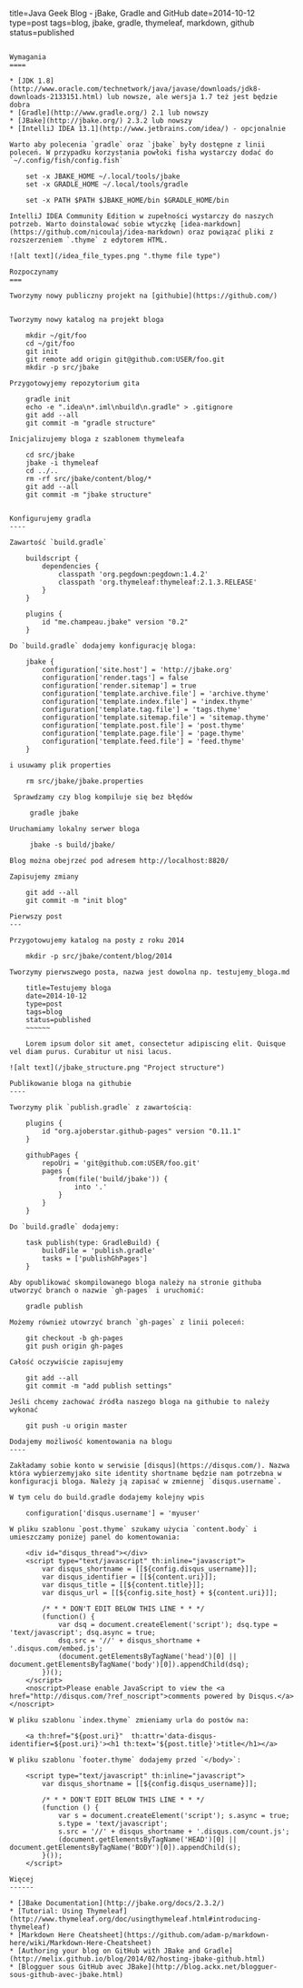 title=Java Geek Blog - jBake, Gradle and GitHub
date=2014-10-12
type=post
tags=blog, jbake, gradle, thymeleaf, markdown, github
status=published
~~~~~~

Wymagania
====

* [JDK 1.8](http://www.oracle.com/technetwork/java/javase/downloads/jdk8-downloads-2133151.html) lub nowsze, ale wersja 1.7 też jest będzie dobra
* [Gradle](http://www.gradle.org/) 2.1 lub nowszy
* [JBake](http://jbake.org/) 2.3.2 lub nowszy
* [IntelliJ IDEA 13.1](http://www.jetbrains.com/idea/) - opcjonalnie

Warto aby polecenia `gradle` oraz `jbake` były dostępne z linii poleceń. W przypadku korzystania powłoki fisha wystarczy dodać do `~/.config/fish/config.fish`

    set -x JBAKE_HOME ~/.local/tools/jbake
    set -x GRADLE_HOME ~/.local/tools/gradle
    
    set -x PATH $PATH $JBAKE_HOME/bin $GRADLE_HOME/bin
    
IntelliJ IDEA Community Edition w zupełności wystarczy do naszych potrzeb. Warto doinstalować sobie wtyczkę [idea-markdown](https://github.com/nicoulaj/idea-markdown) oraz powiązać pliki z rozszerzeniem `.thyme` z edytorem HTML.

![alt text](/idea_file_types.png ".thyme file type")   

Rozpoczynamy
===

Tworzymy nowy publiczny projekt na [githubie](https://github.com/)


Tworzymy nowy katalog na projekt bloga

    mkdir ~/git/foo
    cd ~/git/foo
    git init
    git remote add origin git@github.com:USER/foo.git    
    mkdir -p src/jbake

Przygotowyjemy repozytorium gita    
    
    gradle init    
    echo -e ".idea\n*.iml\nbuild\n.gradle" > .gitignore
    git add --all
    git commit -m "gradle structure"

Inicjalizujemy bloga z szablonem thymeleafa

    cd src/jbake
    jbake -i thymeleaf
    cd ../..
    rm -rf src/jbake/content/blog/*    
    git add --all
    git commit -m "jbake structure"

    
Konfigurujemy gradla
----
        
Zawartość `build.gradle`
    
    buildscript {
        dependencies {
            classpath 'org.pegdown:pegdown:1.4.2'
            classpath 'org.thymeleaf:thymeleaf:2.1.3.RELEASE'
        }
    }
    
    plugins {
        id "me.champeau.jbake" version "0.2"
    }

Do `build.gradle` dodajemy konfigurację bloga:

    jbake {
        configuration['site.host'] = 'http://jbake.org'
        configuration['render.tags'] = false
        configuration['render.sitemap'] = true
        configuration['template.archive.file'] = 'archive.thyme'
        configuration['template.index.file'] = 'index.thyme'
        configuration['template.tag.file'] = 'tags.thyme'
        configuration['template.sitemap.file'] = 'sitemap.thyme'
        configuration['template.post.file'] = 'post.thyme'
        configuration['template.page.file'] = 'page.thyme'
        configuration['template.feed.file'] = 'feed.thyme'
    }

i usuwamy plik properties

    rm src/jbake/jbake.properties        

 Sprawdzamy czy blog kompiluje się bez błędów
 
     gradle jbake
     
Uruchamiamy lokalny serwer bloga
     
     jbake -s build/jbake/
     
Blog można obejrzeć pod adresem http://localhost:8820/     
     
Zapisujemy zmiany

    git add --all
    git commit -m "init blog"

Pierwszy post
---

Przygotowujemy katalog na posty z roku 2014

    mkdir -p src/jbake/content/blog/2014
    
Tworzymy pierwszwego posta, nazwa jest dowolna np. testujemy_bloga.md

    title=Testujemy bloga
    date=2014-10-12
    type=post
    tags=blog
    status=published
    ~~~~~~
    
    Lorem ipsum dolor sit amet, consectetur adipiscing elit. Quisque vel diam purus. Curabitur ut nisi lacus.

![alt text](/jbake_structure.png "Project structure")

Publikowanie bloga na githubie
----

Tworzymy plik `publish.gradle` z zawartością:

    plugins {
        id "org.ajoberstar.github-pages" version "0.11.1"
    }
    
    githubPages {
        repoUri = 'git@github.com:USER/foo.git'
        pages {
            from(file('build/jbake')) {
                into '.'
            }
        }
    }

Do `build.gradle` dodajemy:

    task publish(type: GradleBuild) {
        buildFile = 'publish.gradle'
        tasks = ['publishGhPages']
    }

Aby opublikować skompilowanego bloga należy na stronie githuba utworzyć branch o nazwie `gh-pages` i uruchomić:

    gradle publish
    
Możemy również utowrzyć branch `gh-pages` z linii poleceń:
    
    git checkout -b gh-pages
    git push origin gh-pages
    
Całość oczywiście zapisujemy
    
    git add --all
    git commit -m "add publish settings"

Jeśli chcemy zachować źródła naszego bloga na githubie to należy wykonać

    git push -u origin master
    
Dodajemy możliwość komentowania na blogu
----

Zakładamy sobie konto w serwisie [disqus](https://disqus.com/). Nazwa która wybierzemyjako site identity shortname będzie nam potrzebna w konfiguracji bloga. Należy ją zapisać w zmiennej `disqus.username`.

W tym celu do build.gradle dodajemy kolejny wpis

    configuration['disqus.username'] = 'myuser'

W pliku szablonu `post.thyme` szukamy użycia `content.body` i umieszczamy poniżej panel do komentowania:

    <div id="disqus_thread"></div>
    <script type="text/javascript" th:inline="javascript">
        var disqus_shortname = [[${config.disqus_username}]];
        var disqus_identifier = [[${content.uri}]];
        var disqus_title = [[${content.title}]];
        var disqus_url = [[${config.site_host} + ${content.uri}]];
    
        /* * * DON'T EDIT BELOW THIS LINE * * */
        (function() {
            var dsq = document.createElement('script'); dsq.type = 'text/javascript'; dsq.async = true;
            dsq.src = '//' + disqus_shortname + '.disqus.com/embed.js';
            (document.getElementsByTagName('head')[0] || document.getElementsByTagName('body')[0]).appendChild(dsq);
        })();
    </script>
    <noscript>Please enable JavaScript to view the <a href="http://disqus.com/?ref_noscript">comments powered by Disqus.</a></noscript>
    
W pliku szablonu `index.thyme` zmieniamy urla do postów na:
    
    <a th:href="${post.uri}"  th:attr='data-disqus-identifier=${post.uri}'><h1 th:text='${post.title}'>title</h1></a>
    
W pliku szablonu `footer.thyme` dodajemy przed `</body>`:
     
    <script type="text/javascript" th:inline="javascript">
        var disqus_shortname = [[${config.disqus_username}]];
    
        /* * * DON'T EDIT BELOW THIS LINE * * */
        (function () {
            var s = document.createElement('script'); s.async = true;
            s.type = 'text/javascript';
            s.src = '//' + disqus_shortname + '.disqus.com/count.js';
            (document.getElementsByTagName('HEAD')[0] || document.getElementsByTagName('BODY')[0]).appendChild(s);
        }());
    </script>     
    
Więcej
------

* [JBake Documentation](http://jbake.org/docs/2.3.2/)
* [Tutorial: Using Thymeleaf](http://www.thymeleaf.org/doc/usingthymeleaf.html#introducing-thymeleaf)
* [Markdown Here Cheatsheet](https://github.com/adam-p/markdown-here/wiki/Markdown-Here-Cheatsheet)
* [Authoring your blog on GitHub with JBake and Gradle](http://melix.github.io/blog/2014/02/hosting-jbake-github.html)
* [Blogguer sous GitHub avec JBake](http://blog.ackx.net/blogguer-sous-github-avec-jbake.html)

